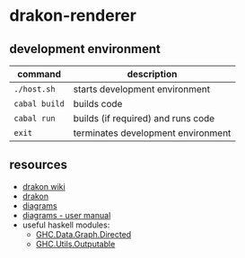 # drakon-renderer

## development environment

| command | description |
| --- | --- |
| `./host.sh` | starts development environment |
| `cabal build` | builds code |
| `cabal run` | builds (if required) and runs code |
| `exit` | terminates development environment |

## resources

* [drakon wiki](https://en.m.wikipedia.org/wiki/DRAKON)
* [drakon](https://drakonhub.com/read/docs)
* [diagrams](https://archives.haskell.org/projects.haskell.org/diagrams/doc/quickstart.html#introduction)
* [diagrams - user manual](https://archives.haskell.org/projects.haskell.org/diagrams/doc/manual.html)
* useful haskell modules:
  * [GHC.Data.Graph.Directed](https://hackage.haskell.org/package/ghc-9.4.7/docs/GHC-Data-Graph-Directed.html)
  * [GHC.Utils.Outputable](https://hackage.haskell.org/package/ghc-9.4.7/docs/GHC-Utils-Outputable.html)